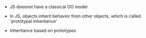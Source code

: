 # 

- JS doesnot have a classical OO model

- In JS, objects inherit behavior from other objects, which is called 'prototypal inheritance'

- Inheritance based on prototypes
